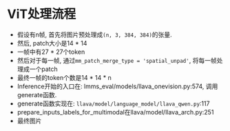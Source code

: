 
# ViT处理流程
- 假设有n帧, 首先将图片预处理成`(n, 3, 384, 384)`的张量.
- 然后, patch大小是14 * 14
- 一帧中有27 * 27个token
- 然后对于每一帧, 通过`mm_patch_merge_type = 'spatial_unpad'`, 将每一帧处理成一个patch
- 最终一帧的token个数是14 * 14 * n
- Inference开始的入口在: lmms_eval/models/llava_onevision.py:574, 调用generate函数.
- generate函数实现在: `llava/model/language_model/llava_qwen.py`:117
- prepare_inputs_labels_for_multimodal在llava/model/llava_arch.py:251
- 最终图片